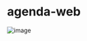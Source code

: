 # agenda-web

![image](https://github.com/user-attachments/assets/543bda83-6c0d-4a2c-b5a9-ca50f0d74eac)
